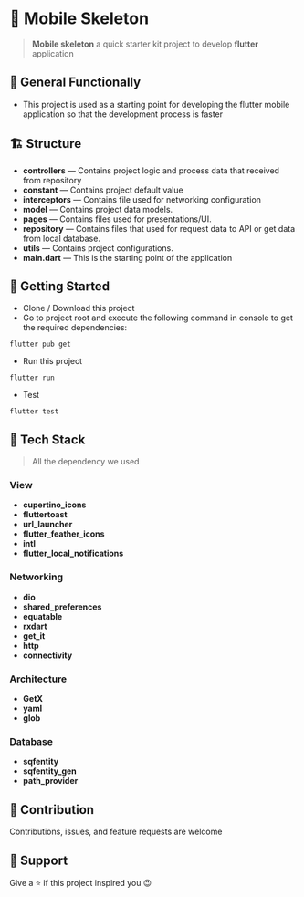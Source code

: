 # 🧵 Mobile Skeleton

> **Mobile skeleton** a quick starter kit project to develop **flutter** application

## 🚜 General Functionally

- This project is used as a starting point for developing the flutter mobile application so that the development process is faster

## 🏗 Structure

- **controllers** — Contains project logic and process data that received from repository 
- **constant** — Contains project default value
- **interceptors** — Contains file used for networking configuration
- **model** — Contains project data models.
- **pages** — Contains files used for presentations/UI.
- **repository** — Contains files that used for request data to API or get data from local database.
- **utils** — Contains project configurations.
- **main.dart** — This is the starting point of the application

## 🏁 Getting Started

- Clone / Download this project
- Go to project root and execute the following command in console to get the required dependencies: 

```
flutter pub get

```
- Run this project
```
flutter run

```
- Test

```
flutter test 
```

## 🦾 Tech Stack

> All the dependency we used

### View

- **cupertino_icons**
- **fluttertoast**
- **url_launcher**
- **flutter_feather_icons**
- **intl**
- **flutter_local_notifications**

### Networking

- **dio**
- **shared_preferences**
- **equatable**
- **rxdart**
- **get_it**
- **http**
- **connectivity**

### Architecture

- **GetX**
- **yaml**
- **glob**

### Database
- **sqfentity**
- **sqfentity_gen**
- **path_provider**


## 🤝 Contribution

Contributions, issues, and feature requests are welcome

## 🎁 Support

Give a ⭐️ if this project inspired you 😉

